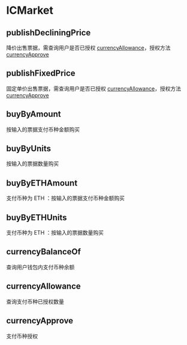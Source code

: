 # ICMarket

## publishDecliningPrice

降价出售票据，需查询用户是否已授权 [currencyAllowance](#currencyallowance)，授权方法 [currencyApprove](#currencyapprove)

## publishFixedPrice

固定单价出售票据，需查询用户是否已授权 [currencyAllowance](#currencyallowance)，授权方法 [currencyApprove](#currencyapprove)

## buyByAmount

按输入的票据支付币种金额购买

## buyByUnits

按输入的票据数量购买

## buyByETHAmount

支付币种为 ETH ：按输入的票据支付币种金额购买

## buyByETHUnits

支付币种为 ETH ：按输入的票据数量购买

## currencyBalanceOf

查询用户钱包内支付币种余额

## currencyAllowance

查询支付币种已授权数量

## currencyApprove

支付币种授权

